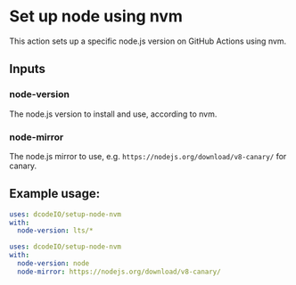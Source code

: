 # Set up node using nvm

This action sets up a specific node.js version on GitHub Actions using nvm.

## Inputs

### node-version

The node.js version to install and use, according to nvm.

### node-mirror

The node.js mirror to use, e.g. `https://nodejs.org/download/v8-canary/` for canary.

## Example usage:

```yaml
uses: dcodeIO/setup-node-nvm
with:
  node-version: lts/*
```

```yaml
uses: dcodeIO/setup-node-nvm
with:
  node-version: node
  node-mirror: https://nodejs.org/download/v8-canary/
```
